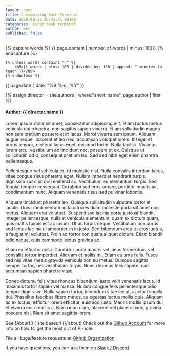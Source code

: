 ```yaml
---
layout: post
title: Customizing Bash Terminal
date: 2020-03-22 10:43:41 +0100
categories: linux bash terminal
author: mkr
published: false
---
```

<div>
    {% capture words %}
        {{ page.content | number_of_words | minus: 180}}
    {% endcapture %}

    {% unless words contains "-" %}
        <h5>{{ words | plus: 180 | divided_by: 180 | append: " minutes to read" }}</h5>
    {% endunless %}
</div>
<div>
    {{ page.date | date: "%B %-d, %Y" }}
</div>

{% assign director = site.authors | where:"short_name", page.author | first %}

#### Author: {{ director.name }}

Lorem ipsum dolor sit amet, consectetur adipiscing elit. Etiam luctus metus vehicula dui pharetra, non sagittis sapien viverra. Etiam sollicitudin magna non sem pretium posuere et in lacus. Morbi viverra sem ipsum. Aliquam augue neque, placerat et leo nec, accumsan volutpat lorem. Integer et purus tempor, eleifend lacus eget, euismod tortor. Nulla facilisi. Vivamus lorem arcu, vestibulum ac tincidunt nec, posuere ut ex. Quisque ut sollicitudin odio, consequat pretium leo. Sed sed nibh eget enim pharetra pellentesque.

Pellentesque vel vehicula ex, id molestie nisl. Nulla convallis interdum lacus, vitae congue risus pharetra eget. Nullam imperdiet hendrerit turpis, dignissim suscipit orci eleifend ac. Vestibulum eu elementum turpis. Sed feugiat tempor consequat. Curabitur sed eros ornare, porttitor mauris ac, condimentum nunc. Aliquam venenatis risus sed pulvinar lobortis.

Aliquam tincidunt pharetra leo. Quisque sollicitudin vulputate tortor et iaculis. Duis condimentum nulla ultricies diam molestie porta sit amet non metus. Aliquam erat volutpat. Suspendisse lacinia porta justo at blandit. Integer pellentesque, nulla at vehicula elementum, quam ex dictum quam, quis mattis turpis est ac ipsum. Ut ac turpis neque. Vestibulum non purus sed lectus lacinia ullamcorper in in justo. Sed bibendum arcu at eros luctus, a feugiat mi volutpat. Proin ac tortor non quam aliquet dictum. Etiam blandit odio neque, quis commodo lectus gravida ac.

Etiam eu efficitur nulla. Curabitur porta mauris vel lacus fermentum, vel convallis tortor imperdiet. Aliquam et mollis mi. Etiam eu urna felis. Fusce sed nisi vitae metus gravida vehicula non eu metus. Quisque sagittis semper tortor, nec vestibulum turpis. Nunc rhoncus felis sapien, quis accumsan sapien pharetra vitae.

Donec dictum, felis vitae rhoncus bibendum, justo velit venenatis lacus, id maximus tortor sapien vel massa. Nullam congue felis pellentesque odio tempor dignissim. Nulla sapien tortor, bibendum vitae leo at, auctor fringilla dui. Phasellus faucibus libero metus, eu egestas lectus mollis quis. Aliquam ac ex luctus, efficitur lorem efficitur, euismod justo. Mauris mollis ipsum dui, et viverra enim mollis a. Nam nunc diam, placerat vel placerat nec, gravida posuere nisl. Nam sit amet sagittis lorem. 

See [About]({{ site.baseurl }}/about)
Check out the [Github Account][github-account] for more info on how to get the most out of Pi-hole.

File all bugs/feature requests at [Github Organization][github-organization].

If you have questions, you can ask them on [Slack / Discord][other-links-below].

[github-account]: https://github.com/madssteiner
[github-organization]:   https://github.com/kodeklubbendk
[other-links-below]: https://talk.jekyllrb.com/